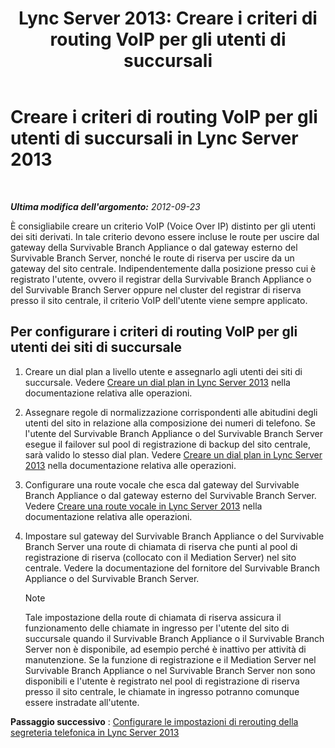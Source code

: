 ﻿---
title: 'Lync Server 2013: Creare i criteri di routing VoIP per gli utenti di succursali'
TOCTitle: >
  Creare i criteri di routing VoIP per gli utenti di succursali
ms:assetid: 10deca9f-f870-4a42-b25d-e4fc53108658
ms:mtpsurl: https://technet.microsoft.com/it-it/library/Gg398196(v=OCS.15)
ms:contentKeyID: 49299711
ms.date: 08/24/2015
mtps_version: v=OCS.15
ms.translationtype: HT
---

# Creare i criteri di routing VoIP per gli utenti di succursali in Lync Server 2013

 

_**Ultima modifica dell'argomento:** 2012-09-23_

È consigliabile creare un criterio VoIP (Voice Over IP) distinto per gli utenti dei siti derivati. In tale criterio devono essere incluse le route per uscire dal gateway della Survivable Branch Appliance o dal gateway esterno del Survivable Branch Server, nonché le route di riserva per uscire da un gateway del sito centrale. Indipendentemente dalla posizione presso cui è registrato l'utente, ovvero il registrar della Survivable Branch Appliance o del Survivable Branch Server oppure nel cluster del registrar di riserva presso il sito centrale, il criterio VoIP dell'utente viene sempre applicato.

## Per configurare i criteri di routing VoIP per gli utenti dei siti di succursale

1.  Creare un dial plan a livello utente e assegnarlo agli utenti dei siti di succursale. Vedere [Creare un dial plan in Lync Server 2013](lync-server-2013-create-a-dial-plan.md) nella documentazione relativa alle operazioni.

2.  Assegnare regole di normalizzazione corrispondenti alle abitudini degli utenti del sito in relazione alla composizione dei numeri di telefono. Se l'utente del Survivable Branch Appliance o del Survivable Branch Server esegue il failover sul pool di registrazione di backup del sito centrale, sarà valido lo stesso dial plan. Vedere [Creare un dial plan in Lync Server 2013](lync-server-2013-create-a-dial-plan.md) nella documentazione relativa alle operazioni.

3.  Configurare una route vocale che esca dal gateway del Survivable Branch Appliance o dal gateway esterno del Survivable Branch Server. Vedere [Creare una route vocale in Lync Server 2013](lync-server-2013-create-a-voice-route.md) nella documentazione relativa alle operazioni.

4.  Impostare sul gateway del Survivable Branch Appliance o del Survivable Branch Server una route di chiamata di riserva che punti al pool di registrazione di riserva (collocato con il Mediation Server) nel sito centrale. Vedere la documentazione del fornitore del Survivable Branch Appliance o del Survivable Branch Server.
    

    > [!NOTE]
    > Tale impostazione della route di chiamata di riserva assicura il funzionamento delle chiamate in ingresso per l'utente del sito di succursale quando il Survivable Branch Appliance o il Survivable Branch Server non è disponibile, ad esempio perché è inattivo per attività di manutenzione. Se la funzione di registrazione e il Mediation Server nel Survivable Branch Appliance o nel Survivable Branch Server non sono disponibili e l'utente è registrato nel pool di registrazione di riserva presso il sito centrale, le chiamate in ingresso potranno comunque essere instradate all'utente.



**Passaggio successivo** : [Configurare le impostazioni di rerouting della segreteria telefonica in Lync Server 2013](lync-server-2013-configure-voice-mail-rerouting-settings.md)

